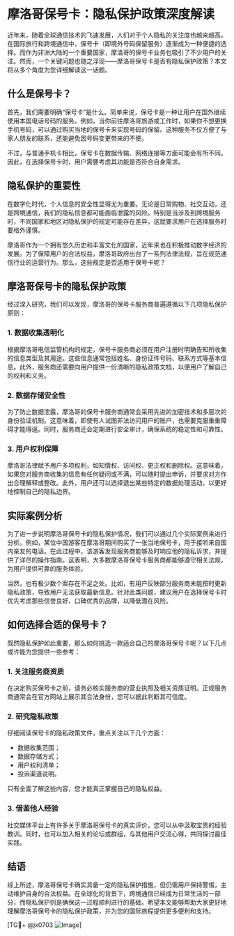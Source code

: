 # 摩洛哥保号卡：隐私保护政策深度解读

近年来，随着全球通信技术的飞速发展，人们对于个人隐私的关注度也越来越高。在国际旅行和跨境通信中，保号卡（即境外号码保留服务）逐渐成为一种便捷的选择。而作为非洲大陆的一个重要国家，摩洛哥的保号卡业务也吸引了不少用户的关注。然而，一个关键问题也随之浮现——摩洛哥保号卡是否有隐私保护政策？本文将从多个角度为您详细解读这一话题。

## 什么是保号卡？

首先，我们需要明确“保号卡”是什么。简单来说，保号卡是一种让用户在国外继续使用本国电话号码的服务。例如，当你前往摩洛哥旅游或工作时，如果你不想更换手机号码，可以通过购买当地的保号卡来实现号码的保留。这种服务不仅方便了与家人朋友的联系，还能避免因号码变更带来的不便。

不过，与普通手机卡相比，保号卡在数据传输、网络连接等方面可能会有所不同。因此，在选择保号卡时，用户需要考虑其功能是否符合自身需求。

## 隐私保护的重要性

在数字化时代，个人信息的安全性显得尤为重要。无论是日常购物、社交互动，还是跨境通信，我们的隐私信息都可能面临泄露的风险。特别是当涉及到跨境服务时，不同国家和地区对隐私保护的规定可能存在差异，这就要求用户在选择服务时要格外谨慎。

摩洛哥作为一个拥有悠久历史和丰富文化的国家，近年来也在积极推动数字经济的发展。为了保障用户的合法权益，摩洛哥政府出台了一系列法律法规，旨在规范通信行业的运营行为。那么，这些规定是否适用于保号卡呢？

## 摩洛哥保号卡的隐私保护政策

经过深入研究，我们可以发现，摩洛哥的保号卡服务商普遍遵循以下几项隐私保护原则：

### 1. 数据收集透明化

根据摩洛哥电信监管机构的规定，保号卡服务商必须在用户注册时明确告知所收集的信息类型及其用途。这些信息通常包括姓名、身份证件号码、联系方式等基本信息。此外，服务商还需要向用户提供一份清晰的隐私政策文档，以便用户了解自己的权利和义务。

### 2. 数据存储安全性

为了防止数据泄露，摩洛哥的保号卡服务商通常会采用先进的加密技术和多层次的身份验证机制。这意味着，即使有人试图非法访问用户的账户，也需要克服重重障碍才能得逞。同时，服务商还会定期进行安全审计，确保系统的稳定性和可靠性。

### 3. 用户权利保障

摩洛哥法律赋予用户多项权利，如知情权、访问权、更正权和删除权。这意味着，如果您对服务商收集的信息有任何疑问或不满，可以随时提出申诉，并要求对方作出合理解释或整改。此外，用户还可以选择退出某些特定的数据处理活动，以更好地控制自己的隐私边界。

## 实际案例分析

为了进一步说明摩洛哥保号卡的隐私保护情况，我们可以通过几个实际案例来进行分析。例如，某位中国游客在摩洛哥期间购买了一张当地保号卡，用于接听来自国内亲友的电话。在此过程中，该游客发现服务商能够及时响应他的隐私诉求，并提供了详尽的操作指南。这表明，大多数摩洛哥保号卡服务商都能够遵守相关法规，为用户提供可靠的服务体验。

当然，也有极少数个案存在不足之处。比如，有用户反映部分服务商未能按时更新隐私政策，导致用户无法获取最新信息。针对此类问题，建议用户在选择保号卡时优先考虑那些信誉良好、口碑优秀的品牌，以降低潜在风险。

## 如何选择合适的保号卡？

既然隐私保护如此重要，那么如何挑选一款适合自己的摩洛哥保号卡呢？以下几点或许能为您提供一些参考：

### 1. 关注服务商资质

在决定购买保号卡之前，请务必核实服务商的营业执照及相关资质证明。正规服务商通常会在官方网站上展示其合法身份，您可以据此判断其可信度。

### 2. 研究隐私政策

仔细阅读保号卡的隐私政策文件，重点关注以下几个方面：
- 数据收集范围；
- 数据存储方式；
- 用户权利清单；
- 投诉渠道说明。

只有全面了解这些内容，您才能真正掌握自己的隐私权益。

### 3. 借鉴他人经验

社交媒体平台上有许多关于摩洛哥保号卡的真实评价，您可以从中汲取宝贵的经验教训。同时，也可以加入相关的论坛或群组，与其他用户交流心得，共同探讨最佳实践。

## 结语

综上所述，摩洛哥保号卡确实具备一定的隐私保护措施，但仍需用户保持警惕，主动维护自身的合法权益。在全球化的背景下，跨境通信已经成为日常生活的一部分，而隐私保护则是确保这一过程顺利进行的基础。希望本文能够帮助大家更好地理解摩洛哥保号卡的隐私保护政策，并为您的国际旅程提供更多便利和支持。

[TG💪+ @jx0703 ![Image](https://github.com/user-attachments/assets/dbca1d08-cadb-493c-b0ec-ad6f7a83f270)]